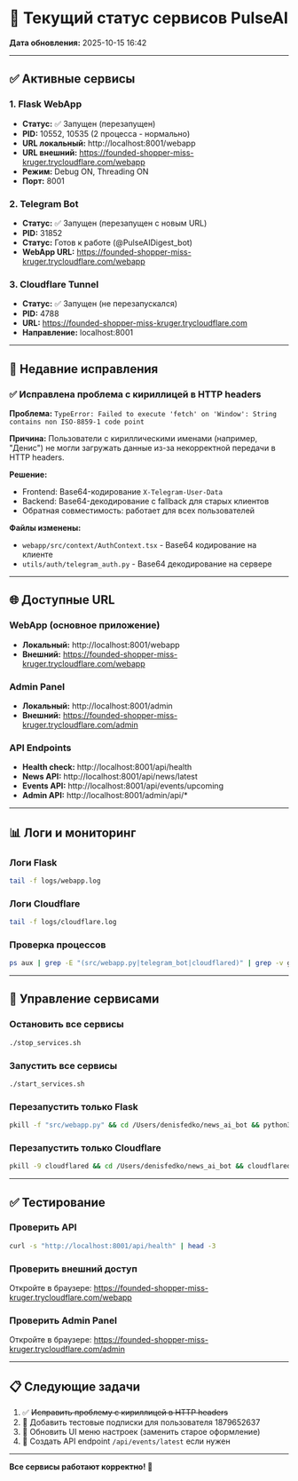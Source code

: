 # 🚀 Текущий статус сервисов PulseAI

**Дата обновления:** 2025-10-15 16:42

---

## ✅ Активные сервисы

### 1. Flask WebApp
- **Статус:** ✅ Запущен (перезапущен)
- **PID:** 10552, 10535 (2 процесса - нормально)
- **URL локальный:** http://localhost:8001/webapp
- **URL внешний:** https://founded-shopper-miss-kruger.trycloudflare.com/webapp
- **Режим:** Debug ON, Threading ON
- **Порт:** 8001

### 2. Telegram Bot
- **Статус:** ✅ Запущен (перезапущен с новым URL)
- **PID:** 31852
- **Статус:** Готов к работе (@PulseAIDigest_bot)
- **WebApp URL:** https://founded-shopper-miss-kruger.trycloudflare.com/webapp

### 3. Cloudflare Tunnel
- **Статус:** ✅ Запущен (не перезапускался)
- **PID:** 4788
- **URL:** https://founded-shopper-miss-kruger.trycloudflare.com
- **Направление:** localhost:8001

---

## 🔧 Недавние исправления

### ✅ Исправлена проблема с кириллицей в HTTP headers

**Проблема:** `TypeError: Failed to execute 'fetch' on 'Window': String contains non ISO-8859-1 code point`

**Причина:** Пользователи с кириллическими именами (например, "Денис") не могли загружать данные из-за некорректной передачи в HTTP headers.

**Решение:**
- Frontend: Base64-кодирование `X-Telegram-User-Data`
- Backend: Base64-декодирование с fallback для старых клиентов
- Обратная совместимость: работает для всех пользователей

**Файлы изменены:**
- `webapp/src/context/AuthContext.tsx` - Base64 кодирование на клиенте
- `utils/auth/telegram_auth.py` - Base64 декодирование на сервере

---

## 🌐 Доступные URL

### WebApp (основное приложение)
- **Локальный:** http://localhost:8001/webapp
- **Внешний:** https://founded-shopper-miss-kruger.trycloudflare.com/webapp

### Admin Panel
- **Локальный:** http://localhost:8001/admin
- **Внешний:** https://founded-shopper-miss-kruger.trycloudflare.com/admin

### API Endpoints
- **Health check:** http://localhost:8001/api/health
- **News API:** http://localhost:8001/api/news/latest
- **Events API:** http://localhost:8001/api/events/upcoming
- **Admin API:** http://localhost:8001/admin/api/*

---

## 📊 Логи и мониторинг

### Логи Flask
```bash
tail -f logs/webapp.log
```

### Логи Cloudflare
```bash
tail -f logs/cloudflare.log
```

### Проверка процессов
```bash
ps aux | grep -E "(src/webapp.py|telegram_bot|cloudflared)" | grep -v grep
```

---

## 🚨 Управление сервисами

### Остановить все сервисы
```bash
./stop_services.sh
```

### Запустить все сервисы
```bash
./start_services.sh
```

### Перезапустить только Flask
```bash
pkill -f "src/webapp.py" && cd /Users/denisfedko/news_ai_bot && python3 src/webapp.py > logs/webapp.log 2>&1 &
```

### Перезапустить только Cloudflare
```bash
pkill -9 cloudflared && cd /Users/denisfedko/news_ai_bot && cloudflared tunnel --url http://localhost:8001 > logs/cloudflare.log 2>&1 &
```

---

## ✅ Тестирование

### Проверить API
```bash
curl -s "http://localhost:8001/api/health" | head -3
```

### Проверить внешний доступ
Откройте в браузере: https://founded-shopper-miss-kruger.trycloudflare.com/webapp

### Проверить Admin Panel
Откройте в браузере: https://founded-shopper-miss-kruger.trycloudflare.com/admin

---

## 📋 Следующие задачи

1. ✅ ~~Исправить проблему с кириллицей в HTTP headers~~ 
2. 🔄 Добавить тестовые подписки для пользователя 1879652637
3. 🔄 Обновить UI меню настроек (заменить старое оформление)
4. 🔄 Создать API endpoint `/api/events/latest` если нужен

---

**Все сервисы работают корректно! 🎉**
